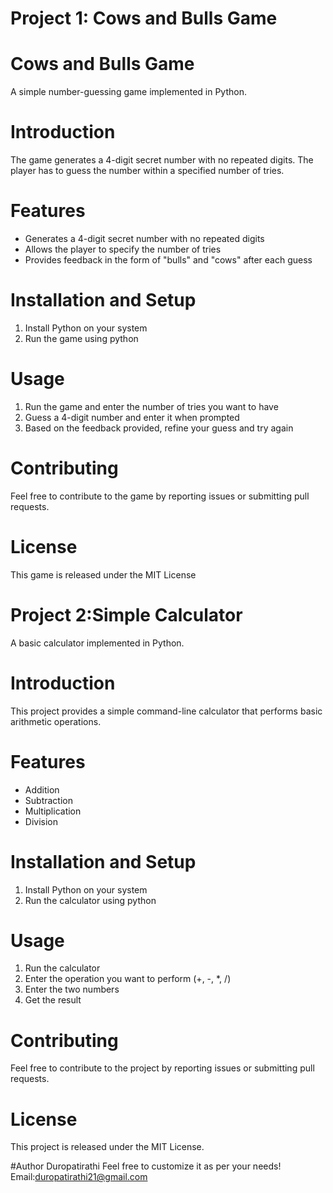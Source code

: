 # Project 1: Cows and Bulls Game
# Cows and Bulls Game

A simple number-guessing game implemented in Python.

# Introduction
The game generates a 4-digit secret number with no repeated digits. The player has to guess the number within a specified number of tries.

# Features
- Generates a 4-digit secret number with no repeated digits
- Allows the player to specify the number of tries
- Provides feedback in the form of "bulls" and "cows" after each guess

# Installation and Setup
1. Install Python on your system
2. Run the game using python 

# Usage
1. Run the game and enter the number of tries you want to have
2. Guess a 4-digit number and enter it when prompted
3. Based on the feedback provided, refine your guess and try again

# Contributing
Feel free to contribute to the game by reporting issues or submitting pull requests. 

# License
This game is released under the MIT License

# Project 2:Simple Calculator

A basic calculator implemented in Python.

# Introduction
This project provides a simple command-line calculator that performs basic arithmetic operations.

# Features
- Addition
- Subtraction
- Multiplication
- Division

# Installation and Setup
1. Install Python on your system
2. Run the calculator using python

# Usage
1. Run the calculator
2. Enter the operation you want to perform (+, -, *, /)
3. Enter the two numbers
4. Get the result

# Contributing
Feel free to contribute to the project by reporting issues or submitting pull requests.

# License
This project is released under the MIT License.

#Author
Duropatirathi Feel free to customize it as per your needs! Email:duropatirathi21@gmail.com
